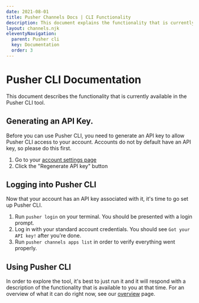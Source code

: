 ```yaml
---
date: 2021-08-01
title: Pusher Channels Docs | CLI Functionality
description: This document explains the functionality that is currently available in the Pusher Command Line Interface tool including generating a key, logging in and usage.
layout: channels.njk
eleventyNavigation:
  parent: Pusher cli
  key: Documentation
  order: 3
---
```


# Pusher CLI Documentation

This document describes the functionality that is currently available in the Pusher CLI tool.

## Generating an API Key.

Before you can use Pusher CLI, you need to generate an API key to allow Pusher CLI access to your account. Accounts do not by default have an API key, so please do this first.

1. Go to your [account settings page](https://dashboard.pusher.com/accounts/api_key)
2. Click the "Regenerate API key" button

## Logging into Pusher CLI

Now that your account has an API key associated with it, it's time to go set up Pusher CLI.

1. Run `pusher login` on your terminal. You should be presented with a login prompt.
2. Log in with your standard account credentials. You should see `Got your API key!` after you're done.
3. Run `pusher channels apps list` in order to verify everything went properly.

## Using Pusher CLI

In order to explore the tool, it's best to just run it and it will respond with a description of the functionality that is available to you at that time. For an overview of what it can do right now, see our [overview](/docs/channels/pusher_cli/overview) page.
